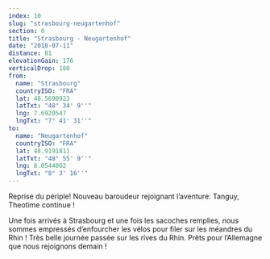 ```yaml
---
index: 10
slug: "strasbourg-neugartenhof"
section: 0
title: "Strasbourg - Neugartenhof"
date: "2018-07-11"
distance: 81
elevationGain: 176
verticalDrop: 180
from:
  name: "Strasbourg"
  countryISO: "FRA"
  lat: 48.5690923
  latTxt: "48° 34' 9''"
  lng: 7.6920547
  lngTxt: "7° 41' 31''"
to:
  name: "Neugartenhof"
  countryISO: "FRA"
  lat: 48.9191811
  latTxt: "48° 55' 9''"
  lng: 8.0544002
  lngTxt: "8° 3' 16''"
---
```


Reprise du périple! Nouveau baroudeur rejoignant l’aventure: Tanguy, Theotime continue !

Une fois arrivés à Strasbourg et une fois les sacoches remplies, nous sommes empressés d’enfourcher les vélos pour filer sur les méandres du Rhin ! Très belle journée passée sur les rives du Rhin. Prêts pour l’Allemagne que nous rejoignons demain !
